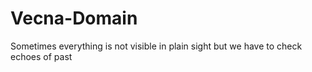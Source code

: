 # Vecna-Domain
Sometimes everything is not visible in plain sight but we have to check echoes of past
